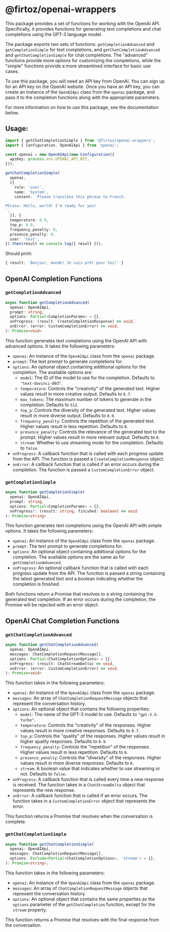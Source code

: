 # @firtoz/openai-wrappers

This package provides a set of functions for working with the OpenAI API. Specifically, it provides functions for generating text completions and chat completions using the GPT-3 language model.

The package exports two sets of functions: `getCompletionAdvanced` and `getCompletionSimple` for text completions, and `getChatCompletionAdvanced` and `getChatCompletionSimple` for chat completions. The "advanced" functions provide more options for customizing the completions, while the "simple" functions provide a more streamlined interface for basic use cases.

To use this package, you will need an API key from OpenAI. You can sign up for an API key on the OpenAI website. Once you have an API key, you can create an instance of the `OpenAIApi` class from the `openai` package, and pass it to the completion functions along with the appropriate parameters.

For more information on how to use this package, see the documentation below.

## Usage:

```ts
import { getChatCompletionSimple } from '@firtoz/openai-wrappers';
import { Configuration, OpenAIApi } from 'openai';

const openai = new OpenAIApi(new Configuration({
  apiKey: process.env.OPENAI_API_KEY,
}));

getChatCompletionSimple(
  openai,
  [{
    role: 'user',
    name: 'System',
    content: `Please translate this phrase to French.

Phrase: Hello, world! I'm ready for you!
`,
  }], {
  temperature: 0.9,
  top_p: 0.9,
  frequency_penalty: 0,
  presence_penalty: 0,
  user: 'test',
}).then(result => console.log({ result }));
```

Should print:
```ts
{ result: 'Bonjour, monde! Je suis prêt pour toi!' }
```

## OpenAI Completion Functions

### `getCompletionAdvanced`

```ts
async function getCompletionAdvanced(
  openai: OpenAIApi,
  prompt: string,
  options: Partial<CompletionParams> = {},
  onProgress: (result: CreateCompletionResponse) => void,
  onError: (error: CustomCompletionError) => void,
): Promise<void>
```

This function generates text completions using the OpenAI API with advanced options. It takes the following parameters:

- `openai`: An instance of the `OpenAIApi` class from the `openai` package.
- `prompt`: The text prompt to generate completions for.
- `options`: An optional object containing additional options for the completion. The available options are:
  - `model`: The ID of the model to use for the completion. Defaults to `"text-davinci-003"`.
  - `temperature`: Controls the "creativity" of the generated text. Higher values result in more creative output. Defaults to `0.7`.
  - `max_tokens`: The maximum number of tokens to generate in the completion. Defaults to `512`.
  - `top_p`: Controls the diversity of the generated text. Higher values result in more diverse output. Defaults to `0.9`.
  - `frequency_penalty`: Controls the repetition of the generated text. Higher values result in less repetition. Defaults to `0`.
  - `presence_penalty`: Controls the relevance of the generated text to the prompt. Higher values result in more relevant output. Defaults to `0`.
  - `stream`: Whether to use streaming mode for the completion. Defaults to `false`.
- `onProgress`: A callback function that is called with each progress update from the API. The function is passed a `CreateCompletionResponse` object.
- `onError`: A callback function that is called if an error occurs during the completion. The function is passed a `CustomCompletionError` object.

### `getCompletionSimple`

```ts
async function getCompletionSimple(
  openai: OpenAIApi,
  prompt: string,
  options: Partial<CompletionParams> = {},
  onProgress?: (result: string, finished: boolean) => void
): Promise<string>
```

This function generates text completions using the OpenAI API with simple options. It takes the following parameters:

- `openai`: An instance of the `OpenAIApi` class from the `openai` package.
- `prompt`: The text prompt to generate completions for.
- `options`: An optional object containing additional options for the completion. The available options are the same as for `getCompletionAdvanced`.
- `onProgress`: An optional callback function that is called with each progress update from the API. The function is passed a string containing the latest generated text and a boolean indicating whether the completion is finished.

Both functions return a Promise that resolves to a string containing the generated text completion. If an error occurs during the completion, the Promise will be rejected with an error object.

## OpenAI Chat Completion Functions

### `getChatCompletionAdvanced`

```ts
async function getChatCompletionAdvanced(
  openai: OpenAIApi,
  messages: ChatCompletionRequestMessage[],
  options: Partial<ChatCompletionOptions> = {},
  onProgress: (result: ChatStreamDelta) => void,
  onError: (error: CustomCompletionError) => void,
): Promise<void>
```

This function takes in the following parameters:

- `openai`: An instance of the `OpenAIApi` class from the `openai` package.
- `messages`: An array of `ChatCompletionRequestMessage` objects that represent the conversation history.
- `options`: An optional object that contains the following properties:
  - `model`: The name of the GPT-3 model to use. Defaults to `"gpt-3.5-turbo"`.
  - `temperature`: Controls the "creativity" of the responses. Higher values result in more creative responses. Defaults to `0.7`.
  - `top_p`: Controls the "quality" of the responses. Higher values result in higher quality responses. Defaults to `0.9`.
  - `frequency_penalty`: Controls the "repetition" of the responses. Higher values result in less repetition. Defaults to `0`.
  - `presence_penalty`: Controls the "diversity" of the responses. Higher values result in more diverse responses. Defaults to `0`.
  - `stream`: A boolean value that indicates whether to use streaming or not. Defaults to `false`.
- `onProgress`: A callback function that is called every time a new response is received. The function takes in a `ChatStreamDelta` object that represents the new response.
- `onError`: A callback function that is called if an error occurs. The function takes in a `CustomCompletionError` object that represents the error.

This function returns a Promise that resolves when the conversation is complete.

### `getChatCompletionSimple`

```ts
async function getChatCompletionSimple(
  openai: OpenAIApi,
  messages: ChatCompletionRequestMessage[],
  options: Exclude<Partial<ChatCompletionOptions>, 'stream'> = {},
): Promise<string>;
```

This function takes in the following parameters:

- `openai`: An instance of the `OpenAIApi` class from the `openai` package.
- `messages`: An array of `ChatCompletionRequestMessage` objects that represent the conversation history.
- `options`: An optional object that contains the same properties as the `options` parameter of the `getChatCompletion` function, except for the `stream` property.

This function returns a Promise that resolves with the final response from the conversation.
